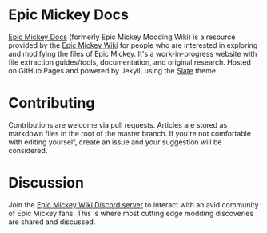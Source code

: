 # Epic Mickey Docs

[Epic Mickey Docs](https://docs.epicmickey.wiki) (formerly Epic Mickey Modding Wiki) is a resource provided by the [Epic Mickey Wiki](https://epicmickey.wiki) for people who are interested in exploring and modifying the files of Epic Mickey. It's a work-in-progress website with file extraction guides/tools, documentation, and original research. Hosted on GitHub Pages and powered by Jekyll, using the [Slate](https://github.com/pages-themes/slate) theme.

# Contributing

Contributions are welcome via pull requests. Articles are stored as markdown files in the root of the master branch. If you're not comfortable with editing yourself, create an issue and your suggestion will be considered.

# Discussion

Join the [Epic Mickey Wiki Discord server](https://discord.epicmickey.wiki) to interact with an avid community of Epic Mickey fans. This is where most cutting edge modding discoveries are shared and discussed.
